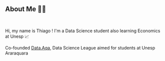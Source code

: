 ## About Me 👨‍💻


<br>

 
Hi,  my name is Thiago ! I'm a Data Science student also learning Economics at Unesp 📈 
<br>

Co-founded [Data.Aqa](https://github.com/Data-Aqa), Data Science League aimed for students at Unesp Araraquara 
